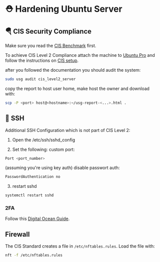 # ⛑️ Hardening Ubuntu Server

## 🪂 CIS Security Compliance

Make sure you read the [CIS Benchmark](CIS_Ubuntu_Linux_22.04_LTS_Benchmark_v1.0.0.pdf) first.

To achieve CIS Level 2 Compliance attach the machine to [Ubuntu Pro](https://ubuntu.com/pro/tutorial) and follow the instructions on [CIS setup](https://ubuntu.com/security/certifications/docs/usg/cis).

after you followed the documentation you should audit the system:
```bash
sudo usg audit cis_level2_server
```
copy the report to host user home, make host the owner and download with:
```bash
scp -P <port> host@<hostname>:~/usg-report-<...>.html .
```

## 📱 SSH

Additional SSH Configuration which is not part of CIS Level 2:

1. Open the /etc/ssh/sshd_config 

2. Set the following:
custom port:
```bash
Port <port_number>
```
(assuming you're using key auth) disable passwort auth:
```bash
PasswordAuthentication no
```
3. restart sshd
```bash
systemctl restart sshd
```

### 2FA

Follow this [Digital Ocean Guide](https://www.digitalocean.com/community/tutorials/how-to-set-up-multi-factor-authentication-for-ssh-on-ubuntu-20-04).

## Firewall

The CIS Standard creates a file in ```/etc/nftables.rules```. Load the file with:
```bash
nft -f /etc/nftables.rules
```